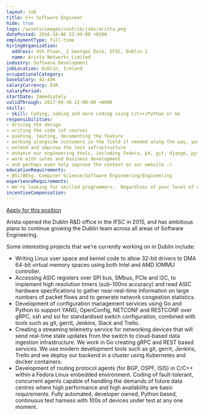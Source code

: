 ```yaml
---
layout: job
title: C++ Software Engineer
hide: true
logo: /assets/images/contrib/jobs/arista.png
datePosted: 2016-10-06 22:44:00 +0100
employmentType: full-time
hiringOrganization:
  address: 4th Floor, 2 Georges Dock, IFSC, Dublin 1
  name: Arista Networks Limited
industry: Software Development
jobLocation: Dublin, Ireland
occupationalCategory:
baseSalary: 42-45K
salaryCurrency: EUR
salaryPeriod:
startDate: Immediately
validThrough: 2017-09-30 12:00:00 +0000
skills:
- skill: Coding, coding and more coding using C/C++/Python or Go
responsibilities:
- driving the design
- writing the code (of course)
- pushing, testing, documenting the feature
- working alongside customers in the field if needed along the way, you might
- extend and improve the test infrastructure
- enhance our engineering tools, including Fedora, p4, git, django, python, rpm, ...
- work with sales and business development
- and perhaps even help improve the content on our website :)
educationRequirements:
- BSc/BEng. Computer Science/Software Engineering/Engineering
experienceRequirements:
- We're looking for skilled programmers.  Regardless of your level of experience if you enjoy coding with C/C++/Java/Python or Go we're interested in hearing from you.  
incentiveCompensation:
---
```

[Apply for this position](http://stackoverflow.com/jobs/114055/be-part-of-a-growing-team-building-sdn-solutions-arista-networks-inc)

Arista opened the Dublin R&D office in the IFSC in 2015, and has ambitious plans to continue growing the Dublin team across all areas of Software Engineering.

Some interesting projects that we're currently working on in Dublin include:

* Writing Linux user space and kernel code to allow 32-bit drivers to DMA 64-bit virtual memory spaces using both Intel and AMD IOMMU controller.
* Accessing ASIC registers over SPI bus, SMbus, PCIe and I2C, to implement high resolution timers (sub-100ns accuracy) and read ASIC hardware specifications to gather near-real-time information on large numbers of packet flows and to generate network congestion statistics.
* Development of configuration management services using Go and Python to support YANG, OpenConfig, NETCONF and RESTCONF over gRPC, ssh and ssl for standardised switch configuration, combined with tools such as git, gerrit, Jenkins, Slack and Trello.
* Creating a streaming telemetry service for networking devices that will send real-time state updates from the switch to cloud-based data ingestion infrastructure. We work in Go creating gRPC and REST based services. We use modern development tools such as git, gerrit, Jenkins, Trello and we deploy our backend in a cluster using Kubernetes and docker containers.
* Development of routing protocol agents (for BGP, OSPF, ISIS) in C/C++ within a Fedora Linux embedded environment. Coding of fault-tolerant, concurrent agents capable of handling the demands of future data centres where high performance and high availability are basic requirements. Fully automated, developer owned, Python based, continuous test harness with 100s of devices under test at any one moment.
